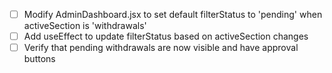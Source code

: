 - [ ] Modify AdminDashboard.jsx to set default filterStatus to 'pending' when activeSection is 'withdrawals'
- [ ] Add useEffect to update filterStatus based on activeSection changes
- [ ] Verify that pending withdrawals are now visible and have approval buttons
